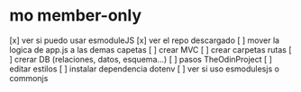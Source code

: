 # mo member-only

<!-- TODO: -->
[x] ver si puedo usar esmoduleJS
[x] ver el repo descargado
[ ] mover la logica de app.js a las demas capetas
[ ] crear MVC
[ ] crear carpetas rutas 
[ ] crerar DB (relaciones, datos, esquema...)
[ ] pasos TheOdinProject
[ ] editar estilos 
[ ] instalar dependencia dotenv
[ ] ver si uso esmodulesjs o commonjs